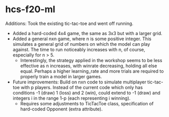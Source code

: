# hcs-f20-ml
Additions: Took the existing tic-tac-toe and went off running. 
- Added a hard-coded 4x4 game, the same as 3x3 but with a larger grid.
- Added a general nxn game, where n is some positive integer. This simulates a general grid of numbers on which the model can play against. The time to run noticeably increases with n, of course, especially for n > 5. 
    - Interestingly, the strategy applied in the workshop seems to be less effective as n increases, with winrate decreasing, holding all else equal. Perhaps a higher learning_rate and more trials are required to properly train a model in larger games.
- Future improvements: Build on nxn code to simulate multiplayer tic-tac-toe with p players. Instead of the current code which only has conditions -1 (draw) 1 (loss) and 2 (win), could extend to -1 (draw) and integers i in the range 1-p (each representing i winning).
    - Requires some adjustments to TicTacToe class, specification of hard-coded Opponent (extra attribute).
